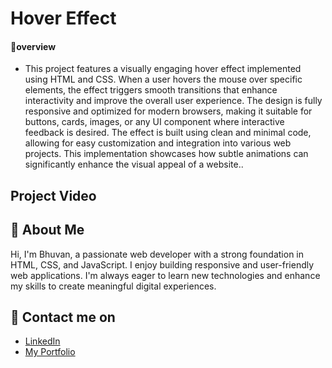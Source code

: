 # Hover Effect 

#### 🔰overview
- This project features a visually engaging hover effect implemented using HTML and CSS. When a user hovers the mouse over specific elements, the effect triggers smooth transitions that enhance interactivity and improve the overall user experience. The design is fully responsive and optimized for modern browsers, making it suitable for buttons, cards, images, or any UI component where interactive feedback is desired. The effect is built using clean and minimal code, allowing for easy customization and integration into various web projects. This implementation showcases how subtle animations can significantly enhance the visual appeal of a website..
##  Project Video 




## 👦 About Me
Hi, I'm Bhuvan, a passionate web developer with a strong foundation in HTML, CSS, and JavaScript. I enjoy building responsive and user-friendly web applications. I'm always eager to learn new technologies and enhance my skills to create meaningful digital experiences.
## 🔗 Contact me on
- [LinkedIn](https://www.linkedin.com/in/bhuvan-anupoju/)
- [My Portfolio](https://bhuvan-anupoju.github.io/Bhuvan.dev/)









